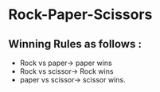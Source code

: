 # Rock-Paper-Scissors
## Winning Rules as follows :
- Rock vs paper-> paper wins
- Rock vs scissor-> Rock wins
- paper vs scissor-> scissor wins.
